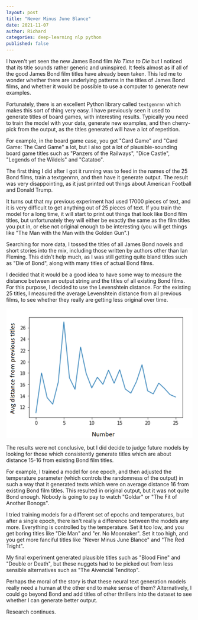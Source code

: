 ```yaml
---
layout: post
title: "Never Minus June Blance"
date: 2021-11-07
author: Richard
categories: deep-learning nlp python
published: false
---
```

I haven't yet seen the new James Bond film <i>No Time to Die</i> but I noticed that its title sounds rather generic and uninspired. It feels almost as if all of the good James Bond film titles have already been taken. This led me to wonder whether there are underlying patterns in the titles of James Bond films, and whether it would be possible to use a computer to generate new examples.

Fortunately, there is an excellent Python library called `textgenrnn` which makes this sort of thing very easy. I have previously seen it used to generate titles of board games, with interesting results. Typically you need to train the model with your data, generate new examples, and then cherry-pick from the output, as the titles generated will have a lot of repetition. 

For example, in the board game case, you get "Card Game" and "Card Game: The Card Game" a lot, but I also got a lot of plausible-sounding board game titles such as "Panzers of the Railways", "Dice Castle", "Legends of the Wildels" and "Catatoo".

The first thing I did after I got it running was to feed in the names of the 25 Bond films, train a textgenrnn, and then have it generate output. The result was very disappointing, as it just printed out things about American Football and Donald Trump.

It turns out that my previous experiment had used 17000 pieces of text, and it is very difficult to get anything out of 25 pieces of text. If you train the model for a long time, it will start to print out things that look like Bond film titles, but unfortunately they will either be exactly the same as the film titles you put in, or else not original enough to be interesting (you will get things like "The Man with the Man with the Golden Gun".)

Searching for more data, I tossed the titles of all James Bond novels and short stories into the mix, including those written by authors other than Ian Fleming. This didn't help much, as I was still getting quite bland titles such as "Die of Bond", along with many titles of actual Bond films.

I decided that it would be a good idea to have some way to measure the distance between an output string and the titles of all existing Bond films. For this purpose, I decided to use the Levenshtein distance. For the existing 25 titles, I measured the average Levenshtein distance from all previous films, to see whether they really are getting less original over time.

<img src="../blog/images/2021-11/levenshtein_distances.png"></img>

The results were not conclusive, but I did decide to judge future models by looking for those which consistently generate titles which are about distance 15-16 from existing Bond film titles.

For example, I trained a model for one epoch, and then adjusted the temperature parameter (which controls the randomness of the output) in such a way that it generated texts which were on average distance 16 from existing Bond film titles. This resulted in original output, but it was not quite Bond enough. Nobody is going to pay to watch "Goldar" or "The Fit of Another Bonogs".

I tried training models for a different set of epochs and temperatures, but after a single epoch, there isn't really a difference between the models any more. Everything is controlled by the temperature. Set it too low, and you get boring titles like "Die Man" and "er. No Moonraker". Set it too high, and you get more fanciful titles like "Never Minus June Blance" and "The Red Tright".

My final experiment generated plausible titles such as "Blood Fine" and "Double or Death", but these nuggets had to be picked out from less sensible alternatives such as "The Aivencial Tenditop".

Perhaps the moral of the story is that these neural text generation models really need a human at the other end to make sense of them? Alternatively, I could go beyond Bond and add titles of other thrillers into the dataset to see whether I can generate better output. 

Research continues.
